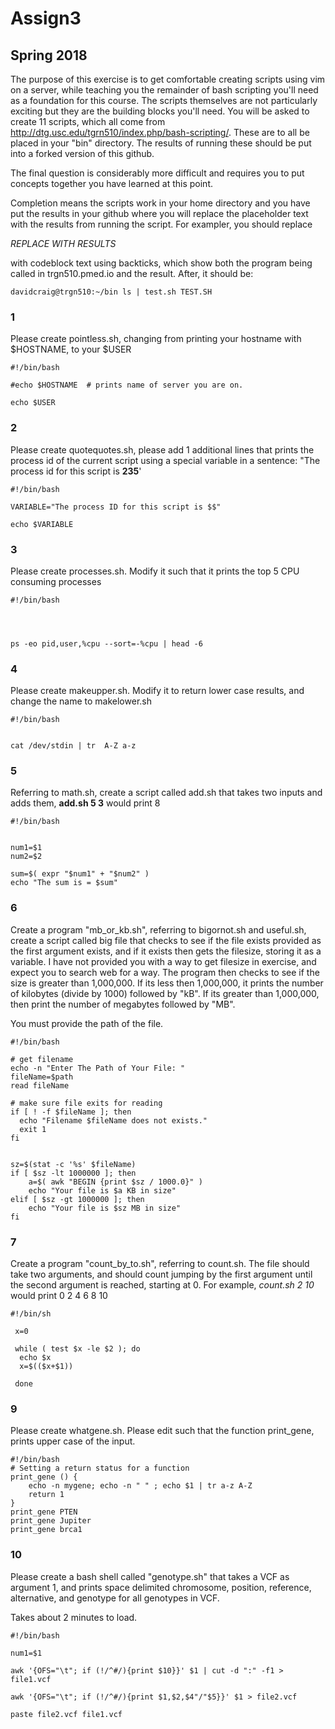 # Assign3
## Spring 2018

The purpose of this exercise is to get comfortable creating scripts using vim on a server, while teaching you the remainder of bash scripting you'll need as a foundation for this course. The scripts themselves are not particularly exciting but they are the building blocks you'll need.  You will be asked to create 11 scripts, which all come from http://dtg.usc.edu/tgrn510/index.php/bash-scripting/.  These are to all be placed in your "bin" directory. The results of running these should be put into a forked version of this github. 

The final question is considerably more difficult and requires you to put concepts together you have learned at this point.

 Completion means the scripts work in your home directory and you have put the results in your github where you will replace the placeholder text with the results from running the script. For exampler, you should replace

*REPLACE WITH RESULTS*

with codeblock text using backticks, which show both the program being called in trgn510.pmed.io and the result.  After, it should be:

`
davidcraig@trgn510:~/bin ls | test.sh
TEST.SH
`

### 1
Please create pointless.sh, changing from printing your hostname with $HOSTNAME, to your $USER

```
#!/bin/bash

#echo $HOSTNAME  # prints name of server you are on.

echo $USER
```

### 2
Please create quotequotes.sh, please add 1 additional lines that prints the process id of the current script using a special variable in a sentence: "The process id for this script is **235**'

```
#!/bin/bash

VARIABLE="The process ID for this script is $$"

echo $VARIABLE
```

### 3
Please create processes.sh.  Modify it such that it prints the top 5 CPU consuming processes

```
#!/bin/bash




ps -eo pid,user,%cpu --sort=-%cpu | head -6
```

### 4
Please create makeupper.sh.  Modify it to return lower case results, and change the name to makelower.sh

```
#!/bin/bash


cat /dev/stdin | tr  A-Z a-z
```

### 5
Referring to math.sh, create a script called add.sh that takes two inputs and adds them, **add.sh 5 3** would print 8

```
#!/bin/bash


num1=$1
num2=$2

sum=$( expr "$num1" + "$num2" )
echo "The sum is = $sum"
```

### 6
Create a program "mb_or_kb.sh", referring to bigornot.sh and useful.sh, create a script called big file that checks to see if the file exists provided as the first argument exists, and if it exists then gets the filesize, storing it as a variable. I have not provided you with a way to get filesize in exercise, and expect you to search web for a way.  The program then checks to see if the size is greater than 1,000,000.  If its less then 1,000,000, it prints the number of kilobytes (divide by 1000) followed by "kB".  If its greater than 1,000,000, then print the number of megabytes followed by "MB".

You must provide the path of the file.

```
#!/bin/bash

# get filename
echo -n "Enter The Path of Your File: "
fileName=$path
read fileName

# make sure file exits for reading
if [ ! -f $fileName ]; then
  echo "Filename $fileName does not exists."
  exit 1
fi


sz=$(stat -c '%s' $fileName)
if [ $sz -lt 1000000 ]; then
    a=$( awk "BEGIN {print $sz / 1000.0}" )
    echo "Your file is $a KB in size"
elif [ $sz -gt 1000000 ]; then
    echo "Your file is $sz MB in size"
fi
```

### 7
Create a program "count_by_to.sh", referring to count.sh.  The file should take two arguments, and should count jumping by the first argument until the second argument is reached, starting at 0.  For example, *count.sh 2 10* would print 0 2 4 6 8 10

```
#!/bin/sh

 x=0

 while ( test $x -le $2 ); do
  echo $x
  x=$(($x+$1))

 done
 ```

### 9
Please create whatgene.sh.  Please edit such that the function print_gene, prints upper case of the input.

```
#!/bin/bash
# Setting a return status for a function
print_gene () {
    echo -n mygene; echo -n " " ; echo $1 | tr a-z A-Z
    return 1
}
print_gene PTEN
print_gene Jupiter
print_gene brca1
```

### 10
Please create a bash shell called "genotype.sh" that takes a VCF as argument 1, and prints space delimited chromosome, position, reference, alternative, and genotype for all genotypes in VCF.

Takes about 2 minutes to load.

```
#!/bin/bash

num1=$1

awk '{OFS="\t"; if (!/^#/){print $10}}' $1 | cut -d ":" -f1 > file1.vcf

awk '{OFS="\t"; if (!/^#/){print $1,$2,$4"/"$5}}' $1 > file2.vcf

paste file2.vcf file1.vcf
```
